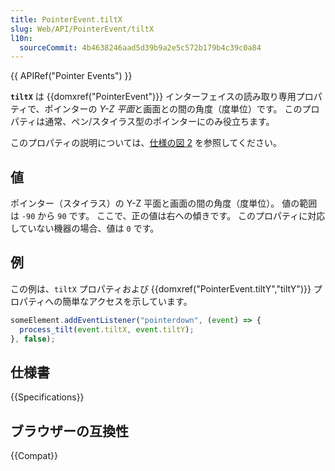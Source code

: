 ```yaml
---
title: PointerEvent.tiltX
slug: Web/API/PointerEvent/tiltX
l10n:
  sourceCommit: 4b4638246aad5d39b9a2e5c572b179b4c39c0a84
---
```


{{ APIRef("Pointer Events") }}

**`tiltX`** は {{domxref("PointerEvent")}} インターフェイスの読み取り専用プロパティで、ポインターの *Y-Z 平面*と画面との間の角度（度単位）です。 このプロパティは通常、ペン/スタイラス型のポインターにのみ役立ちます。

このプロパティの説明については、[仕様の図 2](https://w3c.github.io/pointerevents/#dom-pointerevent-tiltx) を参照してください。

## 値

ポインター（スタイラス）の Y-Z 平面と画面の間の角度（度単位）。 値の範囲は `-90` から `90` です。 ここで、正の値は右への傾きです。 このプロパティに対応していない機器の場合、値は `0` です。

## 例

この例は、`tiltX` プロパティおよび {{domxref("PointerEvent.tiltY","tiltY")}} プロパティへの簡単なアクセスを示しています。

```js
someElement.addEventListener("pointerdown", (event) => {
  process_tilt(event.tiltX, event.tiltY);
}, false);
```

## 仕様書

{{Specifications}}

## ブラウザーの互換性

{{Compat}}
